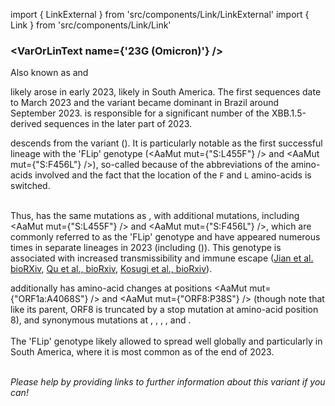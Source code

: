 import { LinkExternal } from 'src/components/Link/LinkExternal'
import { Link } from 'src/components/Link/Link'




<MdxContent filepath="clusters/VoCHeader.md" />

### <VarOrLinText name={'23G (Omicron)'} />
Also known as <VarOrLin name="23G (Omicron)" invert={true}/> and <Who name="Omicron" />

<MdxContent filepath="clusters/OmicronHeader.md" />

<VarOrLin name="23G (Omicron)"/> likely arose in early 2023, likely in South America. The first sequences date to March 2023 and the variant became dominant in Brazil around September 2023. <VarOrLin name="23G (Omicron)" prefix=""/> is responsible for a significant number of the XBB.1.5-derived sequences in the later part of 2023.


<VarOrLin name="23G (Omicron)" prefix=""/> descends from the variant <VarOrLin name="23A (Omicron)" prefix=""/> (<Lin name="XBB.1.5"/>). It is particularly notable as the first successful <Lin name="XBB"/> lineage with the 'FLip' genotype (<AaMut mut={"S:L455F"} /> and <AaMut mut={"S:F456L"} />), so-called because of the abbreviations of the amino-acids involved and the fact that the location of the <code>F</code> and <code>L</code> amino-acids is switched. 
<br/>
<br/>

Thus, <VarOrLin name="23G (Omicron)" prefix=""/> has the same mutations as <VarOrLin name="23A (Omicron)" prefix=""/>, with additional mutations, including <AaMut mut={"S:L455F"} /> and <AaMut mut={"S:F456L"} />, which are commonly referred to as the 'FLip' genotype and have appeared numerous times in separate lineages in 2023 (including <VarOrLin name="23H (Omicron)" prefix=""/> (<Lin name="HK.3"/>)). This genotype is associated with increased transmissibility and immune escape ([Jian et al. bioRXiv](https://www.biorxiv.org/content/10.1101/2023.08.30.555211v2), [Qu et al., bioRxiv](https://www.biorxiv.org/content/10.1101/2023.09.11.557206v1), [Kosugi et al., bioRxiv](https://www.biorxiv.org/content/10.1101/2023.11.14.566985v1)).

<VarOrLin name="23G (Omicron)" prefix=""/> additionally has amino-acid changes at positions <AaMut mut={"ORF1a:A4068S"} /> and <AaMut mut={"ORF8:P38S"} /> (though note that like its parent, ORF8 is truncated by a stop mutation at amino-acid position 8), and synonymous mutations at <NucMut mut="C1973T" />, <NucMut mut="C7564T" />, <NucMut mut="T8737C" />, <NucMut mut="C22624T" />, <NucMut mut="A25045G" /> and <NucMut mut="C27059T" />.
<br/>
<br/>
The 'FLip' genotype likely allowed <VarOrLin name="23G (Omicron)" prefix=""/> to spread well globally and particularly in South America, where it is most common as of the end of 2023.
<br/>
<br/>

_Please help by providing links to further information about this variant if you can!_




